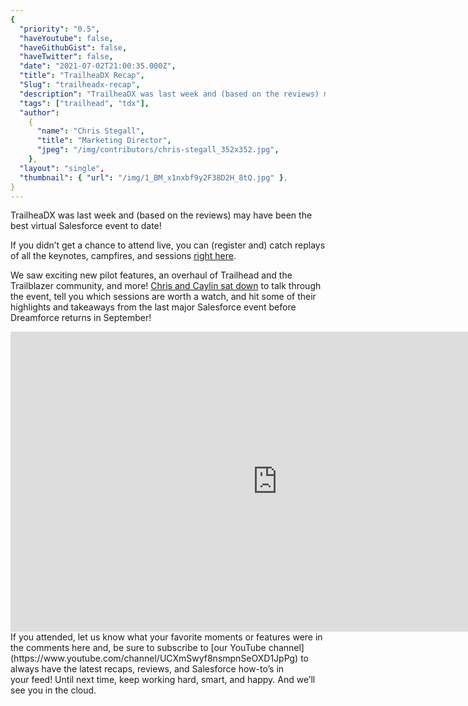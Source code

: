 ```yaml
---
{
  "priority": "0.5",
  "haveYoutube": false,
  "haveGithubGist": false,
  "haveTwitter": false,
  "date": "2021-07-02T21:00:35.000Z",
  "title": "TrailheaDX Recap",
  "Slug": "trailheadx-recap",
  "description": "TrailheaDX was last week and (based on the reviews) may have been the best virtual Salesforce event to date!.",
  "tags": ["trailhead", "tdx"],
  "author":
    {
      "name": "Chris Stegall",
      "title": "Marketing Director",
      "jpeg": "/img/contributors/chris-stegall_352x352.jpg",
    },
  "layout": "single",
  "thumbnail": { "url": "/img/1_BM_x1nxbf9y2F38D2H_8tQ.jpg" },
}
---
```


TrailheaDX was last week and (based on the reviews) may have been the best virtual Salesforce event to date!

If you didn’t get a chance to attend live, you can (register and) catch replays of all the keynotes, campfires, and sessions [right here](http://www.trailheadx.com).

We saw exciting new pilot features, an overhaul of Trailhead and the Trailblazer community, and more! [Chris and Caylin sat down](https://www.youtube.com/watch?v=WJXP-gy0qcY) to talk through the event, tell you which sessions are worth a watch, and hit some of their highlights and takeaways from the last major Salesforce event before Dreamforce returns in September!

<iframe src="https://cdn.embedly.com/widgets/media.html?src=https%3A%2F%2Fwww.youtube.com%2Fembed%2FWJXP-gy0qcY%3Ffeature%3Doembed&amp;display_name=YouTube&amp;url=https%3A%2F%2Fwww.youtube.com%2Fwatch%3Fv%3DWJXP-gy0qcY&amp;image=https%3A%2F%2Fi.ytimg.com%2Fvi%2FWJXP-gy0qcY%2Fhqdefault.jpg&amp;key=a19fcc184b9711e1b4764040d3dc5c07&amp;type=text%2Fhtml&amp;schema=youtube" width="854" height="480" frameborder="0" scrolling="no">[https://medium.com/media/d48ebfa1565afbee9e7b7ef71baab90e/href](https://medium.com/media/d48ebfa1565afbee9e7b7ef71baab90e/href)</iframe>If you attended, let us know what your favorite moments or features were in the comments here and, be sure to subscribe to [our YouTube channel](https://www.youtube.com/channel/UCXmSwyf8nsmpnSeOXD1JpPg) to always have the latest recaps, reviews, and Salesforce how-to’s in your feed!
Until next time, keep working hard, smart, and happy. And we’ll see you in the cloud.
